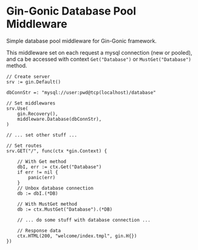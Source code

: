 # Gin-Gonic Database Pool Middleware

Simple database pool middleware for Gin-Gonic framework.

This middleware set on each request a mysql connection (new or pooled), and ca be accessed with context `Get("Database")` or `MustGet("Database")` method.

```
// Create server
srv := gin.Default()

dbConnStr =: "mysql://user:pwd@tcp(localhost)/database"

// Set middlewares
srv.Use(
	gin.Recovery(),
	middleware.Database(dbConnStr),
)

// ... set other stuff ...

// Set routes
srv.GET("/", func(ctx *gin.Context) {

	// With Get method
	dbI, err := ctx.Get("Database")
	if err != nil {
		panic(err)
	}
	// Unbox database connection
	db := dbI.(*DB)

	// With MustGet method
	db := ctx.MustGet("Database").(*DB)

	// ... do some stuff with database connection ...

	// Response data
	ctx.HTML(200, "welcome/index.tmpl", gin.H{})
})

```
